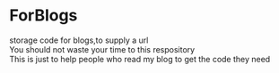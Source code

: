 # ForBlogs
storage code for blogs,to  supply a url <br>
You should not waste your time to this respository  <br>
This is just to help people who read my blog to get the code they need 
